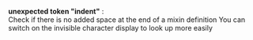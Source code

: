 **unexpected token "indent"** :    
Check if there is no added space at the end of a mixin definition
You can switch on the invisible character display to look up more easily